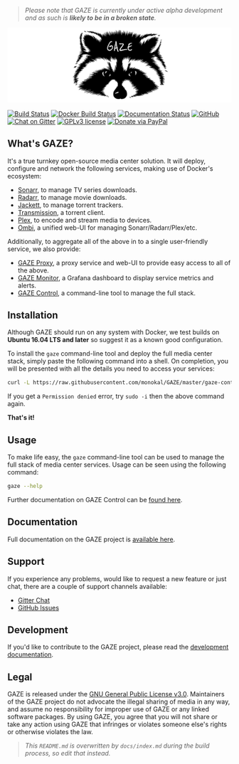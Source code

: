 > _Please note that GAZE is currently under active alpha development and as such is **likely to be in a broken state**._

![GAZE logo](https://raw.githubusercontent.com/monokal/GAZE/master/docs/img/gaze.png "GAZE")

[![Build Status](https://travis-ci.org/monokal/GAZE.svg?branch=master)](https://travis-ci.org/monokal/GAZE) [![Docker Build Status](https://img.shields.io/badge/docker%20build-automated-brightgreen.svg)](https://hub.docker.com/r/monokal/gazectl/) [![Documentation Status](https://readthedocs.org/projects/gaze/badge/?version=latest)](http://gaze.readthedocs.io/en/latest/?badge=latest) [![GitHub](https://img.shields.io/badge/code-github-blue.svg)](https://github.com/monokal/gaze) [![Chat on Gitter](https://img.shields.io/badge/chat-gitter-blue.svg)](https://gitter.im/gaze-tomc/) [![GPLv3 license](https://img.shields.io/badge/license-GPLv3-blue.svg)](https://github.com/monokal/GAZE/blob/master/LICENSE) [![Donate via PayPal](https://img.shields.io/badge/donate-paypal-blue.svg)](https://www.paypal.me/monokal/)

## What's GAZE?
It's a true turnkey open-source media center solution. It will deploy, configure and network the following services, making use of Docker's ecosystem:

* [Sonarr](https://sonarr.tv/), to manage TV series downloads.
* [Radarr](https://radarr.video/), to manage movie downloads.
* [Jackett](https://github.com/Jackett/Jackett), to manage torrent trackers.
* [Transmission](https://transmissionbt.com/), a torrent client.
* [Plex](https://www.plex.tv/), to encode and stream media to devices.
* [Ombi](https://github.com/tidusjar/Ombi), a unified web-UI for managing Sonarr/Radarr/Plex/etc.

Additionally, to aggregate all of the above in to a single user-friendly service, we also provide:

* [GAZE Proxy](http://gaze.monokal.io/proxy), a proxy service and web-UI to provide easy access to all of the above.
* [GAZE Monitor](http://gaze.monokal.io/monitor), a Grafana dashboard to display service metrics and alerts.
* [GAZE Control](http://gaze.monokal.io/control), a command-line tool to manage the full stack.

## Installation
Although GAZE should run on any system with Docker, we test builds on **Ubuntu 16.04 LTS and later** so suggest it as a known good configuration.

To install the `gaze` command-line tool and deploy the full media center stack, simply paste the following command into a shell. On completion, you will be presented with all the details you need to access your services:
```bash
curl -L https://raw.githubusercontent.com/monokal/GAZE/master/gaze-control/gazectl-wrapper.sh > /usr/local/bin/gaze && chmod +x /usr/local/bin/gaze && gaze bootstrap
```
If you get a `Permission denied` error, try `sudo -i` then the above command again.

**That's it!**

## Usage
To make life easy, the `gaze` command-line tool can be used to manage the full stack of media center services. Usage can be seen using the following command:
```bash
gaze --help
```
Further documentation on GAZE Control can be [found here](http://gaze.monokal.io/control).

## Documentation
Full documentation on the GAZE project is [available here](http://gaze.monokal.io).

## Support
If you experience any problems, would like to request a new feature or just chat, there are a couple of support channels available:

* [Gitter Chat](https://gitter.im/gaze-tomc/)
* [GitHub Issues](https://github.com/monokal/GAZE/issues)

## Development
If you'd like to contribute to the GAZE project, please read the [development documentation](http://gaze.monokal.io/development).

## Legal
GAZE is released under the [GNU General Public License v3.0](https://github.com/monokal/GAZE/blob/master/LICENSE).
Maintainers of the GAZE project do not advocate the illegal sharing of media in any way, and assume no responsibility for improper use of GAZE or any linked software packages.
By using GAZE, you agree that you will not share or take any action using GAZE that infringes or violates someone else's rights or otherwise violates the law.

> _This `README.md` is overwritten by `docs/index.md` during the build process, so edit that instead._

